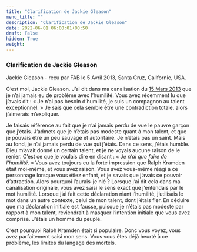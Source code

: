 ```yaml
---
title: "Clarification de Jackie Gleason"
menu_title: ""
description: "Clarification de Jackie Gleason"
date: 2022-06-01 06:00:01+00:50
draft: False
hidden: True
weight:
---
```

### Clarification de Jackie Gleason

Jackie Gleason - reçu par FAB le 5 Avril 2013, Santa Cruz, Californie, USA.

C’est moi, Jackie Gleason. J’ai dit dans ma canalisation du [15 Mars 2013](/fr-contemporary-messages/fr-contemporary-messages-by-date-order/fr-contemporary-messages-2013/fr-2013-3-15-2-fab-jackie-gleason) que je n’ai jamais eu de problème avec l’humilité. Vous avez récemment lu que j’avais dit : « Je n’ai pas besoin d’humilité, je suis un compagnon au talent exceptionnel. » Je sais que cela semble être une contradiction totale, alors j’aimerais m’expliquer.

Je faisais référence au fait que je n’ai jamais perdu de vue le pauvre garçon que j’étais. J’admets que je n’étais pas modeste quant à mon talent, et que je pouvais être un peu sauvage et autoritaire. Je n’étais pas un saint. Mais au fond, je n’ai jamais perdu de vue qui j’étais. Dans ce sens, j’étais humble. Dieu m’avait donné un certain talent, et je ne voyais aucune raison de le renier. C’est ce que je voulais dire en disant : *« Je n’ai que faire de l’humilité. »* Vous avez toujours eu la forte impression que Ralph Kramden était moi-même, et vous avez raison. Vous avez vous-même réagi à ce personnage lorsque vous étiez enfant, et je savais que j’avais ce pouvoir d’attraction. Alors pourquoi l’aurais-je nié ? Lorsque j’ai dit cela dans ma canalisation originale, vous avez saisi le sens exact que j’entendais par le mot humilité. Lorsque j’ai fait cette déclaration niant l’humilité, j’utilisais le mot dans un autre contexte, celui de mon talent, dont j’étais fier. En déduire que ma déclaration initiale est fausse, puisque je n’étais pas modeste par rapport à mon talent, reviendrait à masquer l’intention initiale que vous avez comprise. J’étais un homme du peuple.

C’est pourquoi Ralph Kramden était si populaire. Donc vous voyez, vous avez parfaitement saisi mon sens. Vous vous êtes déjà heurté à ce problème, les limites du langage des mortels.



